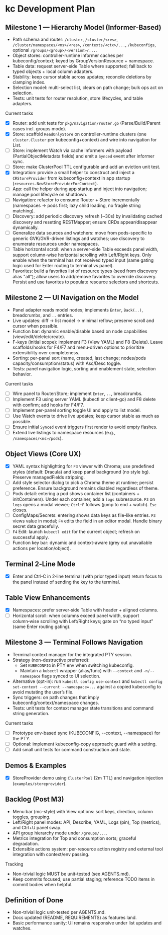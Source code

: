 # kc Development Plan

## Milestone 1 — Hierarchy Model (Informer-Based)
- Path schema and router: `/cluster`, `/cluster/<res>`, `/cluster/namespaces/<ns>/<res>`, `/contexts/<ctx>/...`, `/kubeconfigs`, optional `/groups/<group>/<version>/...`.
- Object stores: controller-runtime informer caches per kubeconfig/context; keyed by GroupVersionResource + namespace.
- Table data: request server-side Table where supported; fall back to typed objects + local column adapters.
- Stability: keep cursor stable across updates; reconcile deletions by clamping index.
- Selection model: multi-select list, clears on path change; bulk ops act on selection.
- Tests: unit tests for router resolution, store lifecycles, and table adapters.

Current tasks
- [x] Router: add unit tests for `pkg/navigation/router.go` (Parse/Build/Parent cases incl. groups mode).
- [x] Store: scaffold `ReadOnlyStore` on controller-runtime clusters (one `cluster.Cluster` per kubeconfig+context) and wire into navigation for List.
- [ ] Store: implement Watch via cache informers with payload (PartialObjectMetadata fields) and emit a `Synced` event after informer sync.
- [ ] Store: make ClusterPool TTL configurable and add an eviction unit test.
- [x] Integration: provide a small helper to construct and inject a `CRStoreProvider` from kubeconfig+context in app startup (`resources.NewStoreProviderForContext`).
- [ ] App: call the helper during app startup and inject into navigation; manage pool lifecycle on shutdown.
- [ ] Navigation: refactor to consume Router + Store incrementally (namespaces → pods first; lazy child loading, no fragile string matching).
 - [ ] Discovery: add periodic discovery refresh (~30s) by invalidating cached discovery and resetting RESTMapper; ensure CRDs appear/disappear dynamically.
 - [ ] Generalize data sources and watchers: move from pods-specific to generic GVK/GVR-driven listings and watches; use discovery to enumerate resources under namespaces.
 - [ ] Table horizontal scroll: when a server-side Table exceeds panel width, support column-wise horizontal scrolling with Left/Right keys. Only enable when the terminal has not received typed input (same gating logic used for Enter routing to terminal vs panel).
 - [ ] Favorites: build a favorites list of resource types (seed from discovery alias "all"); allow users to add/remove favorites to override discovery. Persist and use favorites to populate resource selectors and shortcuts.

## Milestone 2 — UI Navigation on the Model
- Panel adapter reads model nodes; implements `Enter`, `Back(..)`, breadcrumbs, and `..` entries.
- Live updates: diff -> list model -> minimal reflow; preserve scroll and cursor when possible.
- Function bar: dynamic enable/disable based on node capabilities (view/edit/delete/create).
- F-keys (initial scope): implement F3 (View YAML) and F8 (Delete). Leave scaffolds/hooks for F4/F7 and menu-driven options to prioritize extensibility over completeness.
- Sorting: per-panel sort (name, created, last change; nodes/pods capacity/consumption/status) with Asc/Desc toggle.
- Tests: panel navigation logic, sorting and enablement state, selection behavior.

Current tasks
- [ ] Wire panel to Router/Store; implement `Enter`, `..`, breadcrumbs.
- [ ] Implement F3 using server YAML (kubectl or client-go) and F8 delete with confirm; add hooks for F4/F7.
- [ ] Implement per-panel sorting toggle UI and apply to list model.
 - [ ] Use Watch events to drive live updates; keep cursor stable as much as possible.
  - [ ] Ensure initial `Synced` event triggers first render to avoid empty flashes.
  - [ ] Extend live listings to namespace resources (e.g., `/namespaces/<ns>/pods`).

## Object Views (Core UX)
- [x] YAML syntax highlighting for `F3` viewer with Chroma; use predefined styles (default: Dracula) and keep panel background (no style bg). Preserve managedFields stripping.
- [ ] Add style selector dialog to pick a Chroma theme at runtime; persist preference. Ensure background remains disabled regardless of theme.
- [ ] Pods detail: entering a pod shows container list (containers + initContainers). Under each container, add a `logs` subresource. `F3` on `logs` opens a modal viewer; `Ctrl+F` follows (jump to end + watch). `Esc` closes.
- [ ] ConfigMaps/Secrets: entering shows data keys as file-like entries. `F3` views value in modal; `F4` edits the field in an editor modal. Handle binary secret data gracefully.
- [ ] `F4` Edit: launch `kubectl edit` for the current object; refresh on successful apply.
- [ ] Function key bar: dynamic and context-aware (grey out unavailable actions per location/object).

## Terminal 2‑Line Mode
- [x] Enter and Ctrl‑C in 2‑line terminal (with prior typed input) return focus to the panel instead of sending the key to the terminal.

## Table View Enhancements
- [x] Namespaces: prefer server‑side Table with header + aligned columns.
- [ ] Horizontal scroll: when columns exceed panel width, support column‑wise scrolling with Left/Right keys; gate on “no typed input” (same Enter routing gating).

## Milestone 3 — Terminal Follows Navigation
- Terminal context manager for the integrated PTY session.
- Strategy (non-destructive preferred):
  - Set `KUBECONFIG` in PTY env when switching kubeconfig.
  - Maintain a `kubectl` wrapper (alias/func) with `--context` and `-n/--namespace` flags synced to UI selection.
- Alternative (opt-in): run `kubectl config use-context` and `kubectl config set-context --current --namespace=...` against a copied kubeconfig to avoid mutating the user’s file.
- Sync triggers: on path changes that imply kubeconfig/context/namespace changes.
- Tests: unit tests for context manager state transitions and command string generation.

Current tasks
- [ ] Prototype env-based sync (KUBECONFIG, --context, --namespace) for the PTY.
- [ ] Optional: implement kubeconfig-copy approach; guard with a setting.
- [ ] Add small unit tests for command construction and state.

## Demos & Examples
- [x] StoreProvider demo using `ClusterPool` (2m TTL) and navigation injection (`examples/storeprovider`).

## Backlog (Post M3)
- Menu bar (mc-style) with View options: sort keys, direction, column toggles, grouping.
- Left/Right panel modes: API, Describe, YAML, Logs (pin), Top (metrics), and Ctrl+U panel swap.
- API group hierarchy mode under `/groups/...`.
- Metrics integration for Top and consumption sorts; graceful degradation.
- Extensible actions system: per-resource action registry and external tool integration with context/env passing.

Tracking
- Non-trivial logic MUST be unit-tested (see AGENTS.md).
- Keep commits focused; use partial staging; reference TODO items in commit bodies when helpful.

## Definition of Done
- Non-trivial logic unit-tested per AGENTS.md.
- Docs updated (README, REQUIREMENTS) as features land.
- Basic performance sanity: UI remains responsive under list updates and watches.
